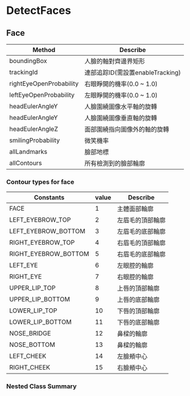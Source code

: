 # DetectFaces

## Face

| Method                  | Describe                       |
| ----------------------- | ------------------------------ |
| boundingBox             | 人臉的軸對齊邊界矩形              |
| trackingId              | 連部追踪ID(需設置enableTracking) |
| rightEyeOpenProbability | 右眼睜開的機率(0.0 ~ 1.0)        |
| leftEyeOpenProbability  | 左眼睜開的機率(0.0 ~ 1.0)        |
| headEulerAngleY         | 人臉圍繞圖像水平軸的旋轉           |
| headEulerAngleY         | 人臉圍繞圖像垂直軸的旋轉           |
| headEulerAngleZ         | 面部圍繞指向圖像外的軸的旋轉        |
| smilingProbability      | 微笑機率                        |
| allLandmarks            | 臉部地標                        |
| allContours             | 所有檢測到的臉部輪廓              |

### Contour types for face

| Constants            | value | Describe |
| -------------------- | ----- | ------------- |
| FACE                 | 1     | 主體面部輪廓    |
| LEFT_EYEBROW_TOP     | 2     | 左眉毛的頂部輪廓 |
| LEFT_EYEBROW_BOTTOM  | 3     | 左眉毛的底部輪廓 |
| RIGHT_EYEBROW_TOP    | 4     | 右眉毛的頂部輪廓 |
| RIGHT_EYEBROW_BOTTOM | 5     | 右眉毛的底部輪廓 |
| LEFT_EYE             | 6     | 左眼腔的輪廓    |
| RIGHT_EYE            | 7     | 右眼腔的輪廓    |
| UPPER_LIP_TOP        | 8     | 上唇的頂部輪廓  |
| UPPER_LIP_BOTTOM     | 9     | 上唇的底部輪廓  |
| LOWER_LIP_TOP        | 10    | 下唇的頂部輪廓  |
| LOWER_LIP_BOTTOM     | 11    | 下唇的底部輪廓  |
| NOSE_BRIDGE          | 12    | 鼻樑的輪廓     |
| NOSE_BOTTOM          | 13    | 鼻樑的輪廓     |
| LEFT_CHEEK           | 14    | 左臉頰中心     |
| RIGHT_CHEEK          | 15    | 右臉頰中心     |

### Nested Class Summary
